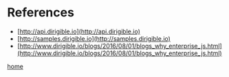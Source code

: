 References
====================

  * [http://api.dirigible.io](http://api.dirigible.io)
  * [http://samples.dirigible.io](http://samples.dirigible.io)
  * [http://www.dirigible.io/blogs/2016/08/01/blogs_why_enterprise_js.html](http://www.dirigible.io/blogs/2016/08/01/blogs_why_enterprise_js.html)

[home](1_welcome.md)





